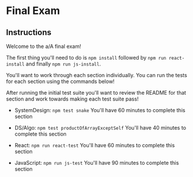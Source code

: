 # Final Exam

## Instructions

Welcome to the a/A final exam!

The first thing you'll need to do is `npm install` followed by `npm run react-install` and finally `npm run js-install`.

You'll want to work through each section individually. You can run the tests for each section using the commands below!

After running the initial test suite you'll want to review the README for that section and work towards making each test suite pass!

- SystemDesign: `npm test snake`
  You'll have 60 minutes to complete this section

- DS/Algo: `npm test productOfArrayExceptSelf`
  You'll have 40 minutes to complete this section

- React: `npm run react-test`
  You'll have 60 minutes to complete this section

- JavaScript: `npm run js-test`
  You'll have 90 minutes to complete this section

